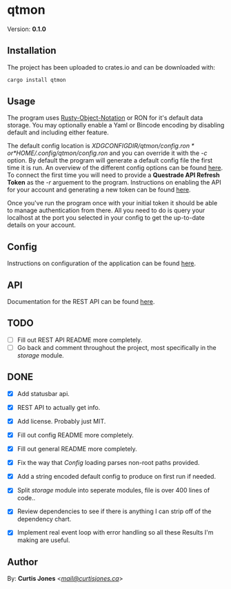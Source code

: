 # qtmon
Version: **0.1.0**

## Installation
The project has been uploaded to crates.io and can be downloaded with:
```sh
cargo install qtmon
```

## Usage
The program uses [Rusty-Object-Notation](https://github.com/ron-rs/ron) or RON for it's default data storage.
You may optionally enable a Yaml or Bincode encoding by disabling default and
including either feature.


The default config location is *$XDGCONFIGDIR/qtmon/config.ron* or 
*$HOME/.config/qtmon/config.ron* and you can override it with the *-c* option.
By default the program will generate a default config file the first time it is run.
An overview of the different config options can be found [here](src/config/README.md).
To connect the first time you will need to provide a **Questrade API Refresh Token**
as the *-r* arguement to the program.
Instructions on enabling the API for your account and generating a new token can 
be found [here](https://www.questrade.com/api/documentation/getting-started).


Once you've run the program once with your initial token it should be able to
manage authentication from there. All you need to do is query your localhost at the 
port you selected in your config to get the up-to-date details on your account.

## Config
Instructions on configuration of the application can be found [here](./src/config/README.md).

## API
Documentation for the REST API can be found [here](./src/http_server/README.md).

## TODO
* [ ] Fill out REST API README more completely.
* [ ] Go back and comment throughout the project, most specifically in the *storage* module.

## DONE
* [x] Add statusbar api.
* [x] REST API to actually get info.
* [x] Add license. Probably just MIT.
* [x] Fill out config README more completely.
* [x] Fill out general README more completely.
* [x] Fix the way that *Config* loading parses non-root paths provided.
* [x] Add a string encoded default config to produce on first run if needed.
* [x] Split *storage* module into seperate modules, file is over 400 lines of code..
* [x] Review dependencies to see if there is anything I can strip off of the dependency chart.
* [x] Implement real event loop with error handling so all these Results I'm making are useful.


## Author

By: **Curtis Jones** <*mail@curtisjones.ca*>
